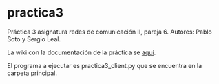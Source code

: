 # practica3

Práctica 3 asignatura redes de comunicación II, pareja 6. Autores: Pablo Soto y Sergio Leal.

La wiki con la documentación de la práctica se [aquí](https://git.eps.uam.es/redes2/2022/2301/06/practica3/-/wikis/Introducci%C3%B3n).

El programa a ejecutar es practica3_client.py que se encuentra en la carpeta principal.
